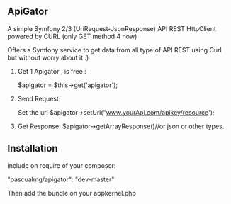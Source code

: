 ApiGator
--------
A simple Symfony 2/3 
(UriRequest-JsonResponse) API REST HttpClient 
powered by CURL (only GET method 4 now)

Offers a Symfony service to get data from all type of 
API REST using Curl but without worry about it :)
 
1. Get 1 Apigator , is free :

    $apigator = $this->get('apigator');
2. Send Request:
  
    Set the uri $apigator->setUri("www.yourApi.com/apikey/resource');
3. Get Response:
    $apigator->getArrayResponse()//or json or other types.
    
Installation
------------
include on require of your composer: 

"pascualmg/apigator": "dev-master"

Then add the bundle on your appkernel.php


